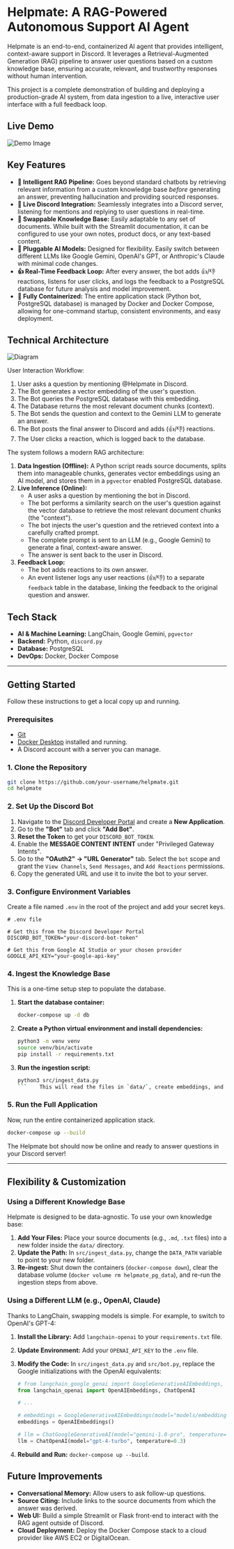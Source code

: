 # Helpmate: A RAG-Powered Autonomous Support AI Agent

Helpmate is an end-to-end, containerized AI agent that provides intelligent, context-aware support in Discord. It leverages a Retrieval-Augmented Generation (RAG) pipeline to answer user questions based on a custom knowledge base, ensuring accurate, relevant, and trustworthy responses without human intervention.

This project is a complete demonstration of building and deploying a production-grade AI system, from data ingestion to a live, interactive user interface with a full feedback loop.

## Live Demo

![Demo Image](https://github.com/kietn20/helpmate/blob/main/demo.gif)

## Key Features

-   **🤖 Intelligent RAG Pipeline:** Goes beyond standard chatbots by retrieving relevant information from a custom knowledge base *before* generating an answer, preventing hallucination and providing sourced responses.
-   **💬 Live Discord Integration:** Seamlessly integrates into a Discord server, listening for mentions and replying to user questions in real-time.
-   **🧠 Swappable Knowledge Base:** Easily adaptable to any set of documents. While built with the Streamlit documentation, it can be configured to use your own notes, product docs, or any text-based content.
-   **🔌 Pluggable AI Models:** Designed for flexibility. Easily switch between different LLMs like Google Gemini, OpenAI's GPT, or Anthropic's Claude with minimal code changes.
-   **👍 Real-Time Feedback Loop:** After every answer, the bot adds 👍/👎 reactions, listens for user clicks, and logs the feedback to a PostgreSQL database for future analysis and model improvement.
-   **🐳 Fully Containerized:** The entire application stack (Python bot, PostgreSQL database) is managed by Docker and Docker Compose, allowing for one-command startup, consistent environments, and easy deployment.

## Technical Architecture

![Diagram](https://github.com/kietn20/helpmate/blob/main/diagram.png)

User Interaction Workflow:
1. User asks a question by mentioning @Helpmate in Discord.
2. The Bot generates a vector embedding of the user's question.
3. The Bot queries the PostgreSQL database with this embedding.
4. The Database returns the most relevant document chunks (context).
5. The Bot sends the question and context to the Gemini LLM to generate an answer.
6. The Bot posts the final answer to Discord and adds (👍/👎) reactions.
7. The User clicks a reaction, which is logged back to the database.


The system follows a modern RAG architecture:

1.  **Data Ingestion (Offline):** A Python script reads source documents, splits them into manageable chunks, generates vector embeddings using an AI model, and stores them in a `pgvector` enabled PostgreSQL database.
2.  **Live Inference (Online):**
    -   A user asks a question by mentioning the bot in Discord.
    -   The bot performs a similarity search on the user's question against the vector database to retrieve the most relevant document chunks (the "context").
    -   The bot injects the user's question and the retrieved context into a carefully crafted prompt.
    -   The complete prompt is sent to an LLM (e.g., Google Gemini) to generate a final, context-aware answer.
    -   The answer is sent back to the user in Discord.
3.  **Feedback Loop:**
    -   The bot adds reactions to its own answer.
    -   An event listener logs any user reactions (👍/👎) to a separate `feedback` table in the database, linking the feedback to the original question and answer.

## Tech Stack

-   **AI & Machine Learning:** LangChain, Google Gemini, `pgvector`
-   **Backend:** Python, `discord.py`
-   **Database:** PostgreSQL
-   **DevOps:** Docker, Docker Compose

---

## Getting Started

Follow these instructions to get a local copy up and running.

### Prerequisites

-   [Git](https://git-scm.com/)
-   [Docker Desktop](https://www.docker.com/products/docker-desktop/) installed and running.
-   A Discord account with a server you can manage.

### 1. Clone the Repository

```bash
git clone https://github.com/your-username/helpmate.git
cd helpmate
```

### 2. Set Up the Discord Bot

1.  Navigate to the [Discord Developer Portal](https://discord.com/developers/applications) and create a **New Application**.
2.  Go to the **"Bot"** tab and click **"Add Bot"**.
3.  **Reset the Token** to get your `DISCORD_BOT_TOKEN`.
4.  Enable the **MESSAGE CONTENT INTENT** under "Privileged Gateway Intents".
5.  Go to the **"OAuth2" -> "URL Generator"** tab. Select the `bot` scope and grant the `View Channels`, `Send Messages`, and `Add Reactions` permissions.
6.  Copy the generated URL and use it to invite the bot to your server.

### 3. Configure Environment Variables

Create a file named `.env` in the root of the project and add your secret keys.

```env
# .env file

# Get this from the Discord Developer Portal
DISCORD_BOT_TOKEN="your-discord-bot-token"

# Get this from Google AI Studio or your chosen provider
GOOGLE_API_KEY="your-google-api-key"
```

### 4. Ingest the Knowledge Base

This is a one-time setup step to populate the database.

1.  **Start the database container:**
    ```bash
    docker-compose up -d db
    ```
2.  **Create a Python virtual environment and install dependencies:**
    ```bash
    python3 -m venv venv
    source venv/bin/activate
    pip install -r requirements.txt
    ```
3.  **Run the ingestion script:**
    ```bash
    python3 src/ingest_data.py
    ```    This will read the files in `data/`, create embeddings, and store them in the database.

### 5. Run the Full Application

Now, run the entire containerized application stack.

```bash
docker-compose up --build
```

The Helpmate bot should now be online and ready to answer questions in your Discord server!

---

## Flexibility & Customization

### Using a Different Knowledge Base

Helpmate is designed to be data-agnostic. To use your own knowledge base:

1.  **Add Your Files:** Place your source documents (e.g., `.md`, `.txt` files) into a new folder inside the `data/` directory.
2.  **Update the Path:** In `src/ingest_data.py`, change the `DATA_PATH` variable to point to your new folder.
3.  **Re-ingest:** Shut down the containers (`docker-compose down`), clear the database volume (`docker volume rm helpmate_pg_data`), and re-run the ingestion steps from above.

### Using a Different LLM (e.g., OpenAI, Claude)

Thanks to LangChain, swapping models is simple. For example, to switch to OpenAI's GPT-4:

1.  **Install the Library:** Add `langchain-openai` to your `requirements.txt` file.
2.  **Update Environment:** Add your `OPENAI_API_KEY` to the `.env` file.
3.  **Modify the Code:** In `src/ingest_data.py` and `src/bot.py`, replace the Google initializations with the OpenAI equivalents:

    ```python
    # from langchain_google_genai import GoogleGenerativeAIEmbeddings, ChatGoogleGenerativeAI
    from langchain_openai import OpenAIEmbeddings, ChatOpenAI

    # ...

    # embeddings = GoogleGenerativeAIEmbeddings(model="models/embedding-001")
    embeddings = OpenAIEmbeddings()

    # llm = ChatGoogleGenerativeAI(model="gemini-1.0-pro", temperature=0.3)
    llm = ChatOpenAI(model="gpt-4-turbo", temperature=0.3)
    ```

4.  **Rebuild and Run:** `docker-compose up --build`.

## Future Improvements

-   **Conversational Memory:** Allow users to ask follow-up questions.
-   **Source Citing:** Include links to the source documents from which the answer was derived.
-   **Web UI:** Build a simple Streamlit or Flask front-end to interact with the RAG agent outside of Discord.
-   **Cloud Deployment:** Deploy the Docker Compose stack to a cloud provider like AWS EC2 or DigitalOcean.
